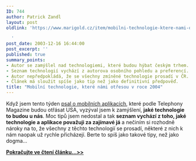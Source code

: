 ```yaml
---
ID: 744
author: Patrick Zandl
layout: post
oldlink: 'https://www.marigold.cz/item/mobilni-technologie-ktere-nami-otresou-v-roce-2004

  '
post_date: 2003-12-16 16:44:00
post_excerpt: ''
published: true
summary_points:
- Autor se zamýšlel nad technologiemi, které budou hýbat českým trhem.
- Seznam technologií vychází z autorova osobního pohledu a preferencí.
- Autor nepředpokládá, že se všechny zmíněné technologie prosadí v ČR.
- Článek má sloužit spíše jako tip než jako definitivní předpověď.
title: "Mobilní technologie, které námi otřesou v roce 2004"
---
```


<p>
Když jsem tento týden <A href="/zprava.html?id=26194">psal o mobilních aplikacích</A>, které podle Telephony Magazine budou otřásat USA, vyzýval jsem k zamýšlení, <STRONG>jaké technologie to budou u nás</STRONG>. Moc tipů jsem nedostal a tak <STRONG>seznam vychází z toho, jaké technologie a aplikace považuji za zajímavé já</STRONG> a nečiním si rozhodně nároky na to, že všechny z těchto technologií se prosadí, některé z nich k nám naopak už rychle přicházejí. Berte to spíš jako takové tipy, než jako dogma...</p>
<A href="/trh/technologie2004rok031216.html">
<p>
<STRONG>Pokračujte ve čtení článku...&gt;&gt;</STRONG></p>
</A>